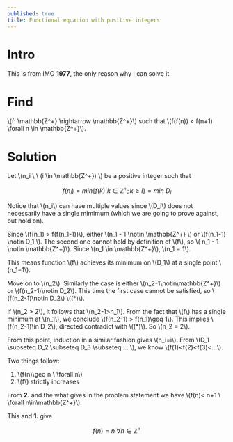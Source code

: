 ```yaml
---
published: true
title: Functional equation with positive integers
---
```


# Intro

This is from IMO **1977**, the only reason why I can solve it.

# Find

\\(f: \mathbb{Z^+} \rightarrow \mathbb{Z^+}\\) such that \\(f(f(n)) < f(n+1) \forall n \in \mathbb{Z^+}\\).

# Solution

Let \\(n_i \ \  \(i \in \mathbb{Z^+}\) \\) be a positive integer such that

$$f(n_i)=min\{f(k)|k\in\mathbb{Z^+};k\geq i\}=min \  D_i$$

Notice that \\(n_i\\) can have multiple values since \\(D_i\\) does not necessarily have a single mimimum (which we are going to prove against, but hold on).

Since \\(f(n_1) > f(f(n_1-1))\\), either \\(n_1 - 1 \notin \mathbb{Z^+} \\) or \\(f(n_1-1) \notin D_1 \\). The second one cannot hold by definition of \\(f\\), so \\( n_1 - 1 \notin \mathbb{Z^+}\\). Since \\(n_1 \in \mathbb{Z^+}\\), \\(n_1 = 1\\).

This means function \\(f\\) achieves its minimum on \\(D_1\\) at a single point \\(n_1=1\\).

Move on to \\(n_2\\). Similarly the case is either \\(n_2-1\notin\mathbb{Z^+}\\) or \\(f(n_2-1)\notin D_2\\). This time the first case cannot be satisfied, so \\(f(n_2-1)\notin D_2\\) \\(\(*\)\\).

If \\(n_2 > 2\\), it follows that \\(n_2-1>n_1\\). From the fact that \\(f\\) has a single minimum at \\(n_1\\), we conclude \\(f(n_2-1) > f(n_1)\geq 1\\). This implies \\(f(n_2-1)\in D_2\\), directed contradict with \\(\(*\)\\). So \\(n_2 = 2\\).

From this point, induction in a similar fashion gives \\(n_i=i\\). From \\(D_1 \subseteq D_2 \subseteq D_3 \subseteq ... \\), we know \\(f(1)<f(2)<f(3)<...\\). 

Two things follow:

1. \\(f(n)\geq n \ \forall n\\)
2. \\(f\\) strictly increases

From **2.** and the what gives in the problem statement we have \\(f(n)< n+1 \ \forall n\in\mathbb{Z^+}\\). 

This and **1.** give 

$$f(n)=n \ \forall n\in\mathbb{Z^+}$$
